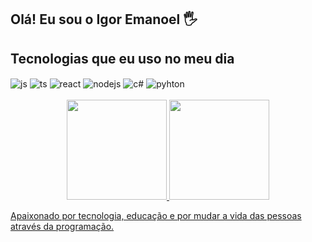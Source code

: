 ## Olá! Eu sou o Igor Emanoel 🖐️


## Tecnologias que eu uso no meu dia

<div style="display: inline_block">
  <img align="center" alt="js" src="https://img.shields.io/badge/JavaScript-F7DF1E?style=for-the-badge&logo=javascript&logoColor=black" />
  <img align="center" alt="ts" src="https://img.shields.io/badge/TypeScript-007ACC?style=for-the-badge&logo=typescript&logoColor=white" />
  <img align="center" alt="react" src="https://img.shields.io/badge/React-20232A?style=for-the-badge&logo=react&logoColor=61DAFB" />
  <img align="center" alt="nodejs" src="https://img.shields.io/badge/Node.js-43853D?style=for-the-badge&logo=node.js&logoColor=white" />
  <img align="center"alt= "c#"src="https://img.shields.io/badge/C%23-239120?style=for-the-badge&logo=c-sharp&logoColor=white"/>
   <img align="center" alt="pyhton" src="https://img.shields.io/badge/python-3670A0?style=for-the-badge&logo=python&logoColor=ffdd54"/>
</div><br/>

<div align="center">
  <a href="https://github.com/igoremanoelf">
  <img height="160em" src="https://github-readme-stats-sigma-five.vercel.app/api?username=igoremanoelf&show_icons=true&theme=dark&include_all_commits=true&count_private=true"/>
  <img height="160em" src="https://github-readme-stats-sigma-five.vercel.app/api/top-langs/?username=igoremanoelf&layout=compact&langs_count=7&theme=dark"/>
</div>

              
Apaixonado por tecnologia, educação e por mudar a vida das pessoas através da programação.

